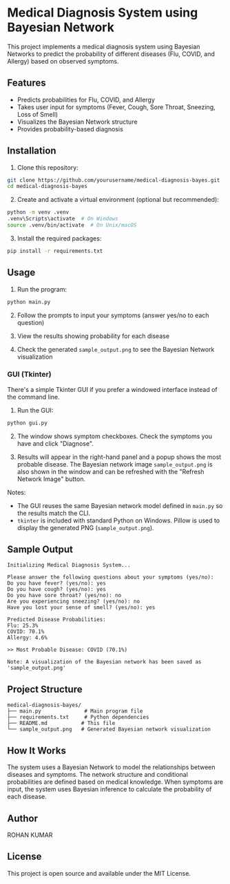 # Medical Diagnosis System using Bayesian Network

This project implements a medical diagnosis system using Bayesian Networks to predict the probability of different diseases (Flu, COVID, and Allergy) based on observed symptoms.

## Features

- Predicts probabilities for Flu, COVID, and Allergy
- Takes user input for symptoms (Fever, Cough, Sore Throat, Sneezing, Loss of Smell)
- Visualizes the Bayesian Network structure
- Provides probability-based diagnosis

## Installation

1. Clone this repository:
```bash
git clone https://github.com/yourusername/medical-diagnosis-bayes.git
cd medical-diagnosis-bayes
```

2. Create and activate a virtual environment (optional but recommended):
```bash
python -m venv .venv
.venv\Scripts\activate  # On Windows
source .venv/bin/activate  # On Unix/macOS
```

3. Install the required packages:
```bash
pip install -r requirements.txt
```

## Usage

1. Run the program:
```bash
python main.py
```

2. Follow the prompts to input your symptoms (answer yes/no to each question)

3. View the results showing probability for each disease

4. Check the generated `sample_output.png` to see the Bayesian Network visualization

### GUI (Tkinter)

There's a simple Tkinter GUI if you prefer a windowed interface instead of the command line.

1. Run the GUI:

```bash
python gui.py
```

2. The window shows symptom checkboxes. Check the symptoms you have and click "Diagnose".

3. Results will appear in the right-hand panel and a popup shows the most probable disease. The Bayesian network image `sample_output.png` is also shown in the window and can be refreshed with the "Refresh Network Image" button.

Notes:
- The GUI reuses the same Bayesian network model defined in `main.py` so the results match the CLI.
- `tkinter` is included with standard Python on Windows. Pillow is used to display the generated PNG (`sample_output.png`).

## Sample Output

```
Initializing Medical Diagnosis System...

Please answer the following questions about your symptoms (yes/no):
Do you have fever? (yes/no): yes
Do you have cough? (yes/no): yes
Do you have sore throat? (yes/no): no
Are you experiencing sneezing? (yes/no): no
Have you lost your sense of smell? (yes/no): yes

Predicted Disease Probabilities:
Flu: 25.3%
COVID: 70.1%
Allergy: 4.6%

>> Most Probable Disease: COVID (70.1%)

Note: A visualization of the Bayesian network has been saved as 'sample_output.png'
```

## Project Structure

```
medical-diagnosis-bayes/
├── main.py              # Main program file
├── requirements.txt     # Python dependencies
├── README.md           # This file
└── sample_output.png   # Generated Bayesian network visualization
```

## How It Works

The system uses a Bayesian Network to model the relationships between diseases and symptoms. The network structure and conditional probabilities are defined based on medical knowledge. When symptoms are input, the system uses Bayesian inference to calculate the probability of each disease.

## Author
ROHAN KUMAR

## License

This project is open source and available under the MIT License.

